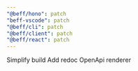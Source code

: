 ```yaml
---
"@beff/hono": patch
"beff-vscode": patch
"@beff/cli": patch
"@beff/client": patch
"@beff/react": patch
---
```


Simplify build
Add redoc OpenApi renderer
